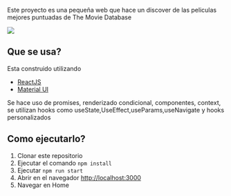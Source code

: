 Este proyecto es una pequeña web que hace un discover de las peliculas mejores puntuadas de The Movie Database 

![](https://imgur.com/a/E73GQua)

## Que se usa?
Esta construido utilizando
- [ReactJS](https://reactjs.org)
- [Material UI](https://mui.com)

Se hace uso de promises, renderizado condicional, componentes, context, se utilizan hooks como useState,UseEffect,useParams,useNavigate y hooks personalizados

## Como ejecutarlo?
1. Clonar este repositorio
2. Ejecutar el comando `npm install`
3. Ejecutar `npm run start`
4. Abrir en el navegador [http://localhost:3000](http://localhost:3000)
5. Navegar en Home

